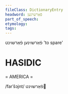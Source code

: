```yaml
---
fileClass: DictionaryEntry
headword: פֿאַרשוינען
part_of_speech: 
etymology: 
tags: 
---
```

פֿאַרשוינען
פֿאַרשוינט
'to spare'

HASIDIC
=======
= AMERICA = 

/farˈšɔjnt/ פֿאַרשוינט